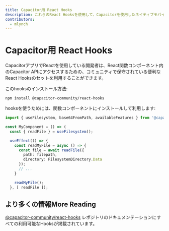 ```yaml
---
title: Capacitor用 React Hooks
description: これらのReact Hooksを使用して、Capacitorを使用したネイティブモバイルAPIアクセスを簡単にします
contributors:
  - mlynch
---
```


# Capacitor用 React Hooks

CapacitorアプリでReactを使用している開発者は、React関数コンポーネント内のCapacitor APIにアクセスするための、コミュニティで保守されている便利なReact Hooksのセットを利用することができます。

このhooksのインストール方法:

```shell
npm install @capacitor-community/react-hooks
```

hooksを使うためには、関数コンポーネントにインストールして利用します:

```typescript
import { useFilesystem, base64FromPath, availableFeatures } from '@capacitor-community/react-hooks/filesystem';

const MyComponent = () => (
  const { readFile } = useFilesystem();

  useEffect(() => {
    const readMyFile = async () => {
      const file = await readFile({
        path: filepath,
        directory: FilesystemDirectory.Data
      });
      // ...
    }

    readMyFile();
  }, [ readFile ]);
```

## より多くの情報More Reading

[@capacitor-community/react-hooks](https://github.com/capacitor-community/react-hooks) レポジトリのドキュメンテーションにすべての利用可能なHooksが掲載されています。
